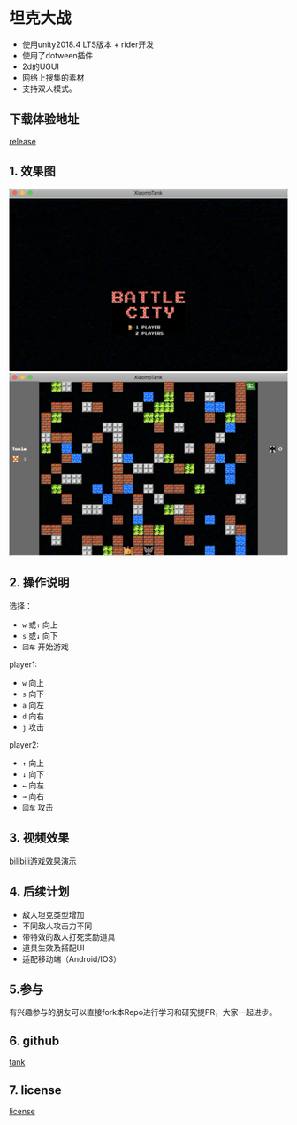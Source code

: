 # 坦克大战
- 使用unity2018.4 LTS版本 + rider开发
- 使用了dotween插件
- 2d的UGUI
- 网络上搜集的素材
- 支持双人模式。

## 下载体验地址
[release](https://github.com/houko/Tank/releases)

## 1. 效果图
![开始场景](screenshot/Main.png)
![游戏场景](screenshot/Game.png)

## 2. 操作说明

选择：
- `w` 或`↑` 向上
- `s` 或`↓` 向下
- `回车` 开始游戏

player1:    
- `w` 向上
- `s` 向下
- `a` 向左
- `d` 向右
- `j` 攻击

player2:    
- `↑` 向上
- `↓` 向下
- `←` 向左
- `→` 向右
- `回车` 攻击


## 3. 视频效果
[bilibili游戏效果演示](https://www.bilibili.com/video/av34756631/)

## 4. 后续计划
- 敌人坦克类型增加
- 不同敌人攻击力不同
- 带特效的敌人打死奖励道具
- 道具生效及搭配UI
- 适配移动端（Android/IOS）

## 5.参与
有兴趣参与的朋友可以直接fork本Repo进行学习和研究提PR，大家一起进步。

## 6. github
[tank](https://github.com/houko/Tank/)

## 7. license
[license](LICENSE)

